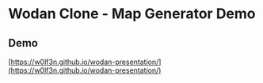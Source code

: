 # Wodan Clone - Map Generator Demo


## Demo
[https://w0lf3n.github.io/wodan-presentation/](https://w0lf3n.github.io/wodan-presentation/)
